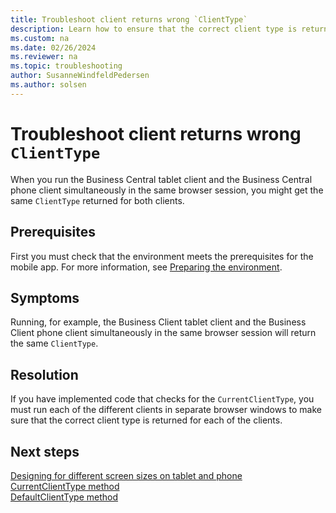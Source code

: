 ```yaml
---
title: Troubleshoot client returns wrong `ClientType`
description: Learn how to ensure that the correct client type is returned for each client.
ms.custom: na
ms.date: 02/26/2024
ms.reviewer: na
ms.topic: troubleshooting
author: SusanneWindfeldPedersen
ms.author: solsen
---
```


# Troubleshoot client returns wrong `ClientType`

When you run the Business Central tablet client and the Business Central phone client simultaneously in the same browser session, you might get the same `ClientType` returned for both clients.

## Prerequisites

First you must check that the environment meets the prerequisites for the mobile app. For more information, see [Preparing the environment](/dynamics365/business-central/dev-itpro/deployment/install-business-central-app#prereqs).

## Symptoms

Running, for example, the Business Client tablet client and the Business Client phone client simultaneously in the same browser session will return the same `ClientType`.

## Resolution

If you have implemented code that checks for the `CurrentClientType`, you must run each of the different clients in separate browser windows to make sure that the correct client type is returned for each of the clients.  
  
## Next steps

[Designing for different screen sizes on tablet and phone](/dynamics365/business-central/dev-itpro/developer/devenv-designing-different-screen-sizes-tablet-and-phone)   
[CurrentClientType method](/dynamics365/business-central/dev-itpro/developer/methods-auto/session/session-currentclienttype-method)   
[DefaultClientType method](/dynamics365/business-central/dev-itpro/developer/methods-auto/session/session-defaultclienttype-method)